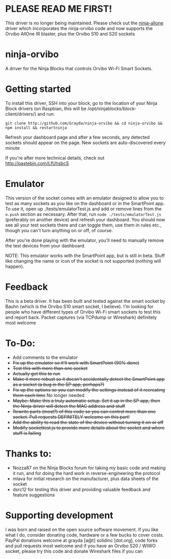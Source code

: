 PLEASE READ ME FIRST!
=====================

This driver is no longer being maintained. Please check out the [ninja-allone][1] driver which incorporates the ninja-orvibo code and now supports the Orvibo AllOne IR blaster, plus the Orvibo S10 and S20 sockets

ninja-orvibo
============

A driver for the Ninja Blocks that controls Orvibo Wi-Fi Smart Sockets. 

Getting started
===============

To install this driver, SSH into your block, go to the location of your Ninja Block drivers (on Raspbian, this will be /opt/ninjablocks/block-client/drivers/) and run:

`git clone http://github.com/Grayda/ninja-orvibo && cd ninja-orvibo && npm install && restartninja`

Refresh your dashboard page and after a few seconds, any detected sockets should appear on the page. New sockets are auto-discovered every minute

If you're after more technical details, check out http://pastebin.com/LfUhsbcS

Emulator
========

This version of the socket comes with an emulator designed to allow you to test as many sockets as you like on the dashboard or in the SmartPoint app. To use it, open up ./tests/emulatorTest.js and add or remove lines from the `o.push` section as necessary. After that, run `node ./tests/emulatorTest.js` (preferably on another device) and refresh your dashboard. You should now see all your test sockets there and can toggle them, use them in rules etc., though you can't turn anything on or off, of course.

After you're done playing with the emulator, you'll need to manually remove the test devices from your dashboard.

NOTE: This emulator works with the SmartPoint app, but is still in beta. Stuff like changing the name or icon of the socket is not supported (nothing will happen). 

Feedback
========

This is a beta driver. It has been built and tested against the smart socket by Bauhn (which is the Orvibo S10 smart socket, I believe). I'm looking for people who have different types of Orvibo Wi-Fi smart sockets to test this and report back. Packet captures (via TCPdump or Wireshark) definitely most welcome

To-Do:
======

* Add comments to the emulator
* ~~Fix up the emulator so it'll work with SmartPoint (90% done)~~
* ~~Test this with more than one socket~~
* ~~Actually get this to run~~
* ~~Make it more robust so it doesn't accidentally detect the SmartPoint app as a socket (a bug in the SP app, perhaps?)~~
* ~~Fix up the options so you can modify the settings instead of it recreating them each time~~ No longer needed
* ~~Maybe: Make this a truly automatic setup. Set it up in the SP app, then the Ninja driver will detect the MAC address and stuff~~
* ~~Rewrite parts (most?) of this code so you can control more than one socket. Pull requests DEFINITELY welcome on this part!~~
* ~~Add the ability to read the state of the device without turning it on or off~~
* ~~Modify sockettest.js to provide more details about the socket and where stuff is failing~~

Thanks to:
==========

* Nozza87 on the Ninja Blocks forum for taking my basic code and making it run, and for doing the hard work in reverse-engineering the protocol
* mlava for initial research on the manufacturer, plus data sheets of the socket 
* dsrc12 for testing this driver and providing valuable feedback and feature suggestions

Supporting development
======================

I was born and raised on the open source software movement. If you like what I do, consider donating code, hardware or a few bucks to cover costs. PayPal donations welcome at grayda [a@t] solidinc [dot.org], code forks and pull requests most welcome and if you have an Orvibo S20 / WIWO socket, please try this code and donate Wireshark files if you can 

  [1]: https://github.com/Grayda/ninja-allone
